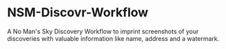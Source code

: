 # NSM-Discovr-Workflow
A No Man's Sky Discovery Workflow to imprint screenshots of your discoveries with valuable information like name, address and a watermark.
